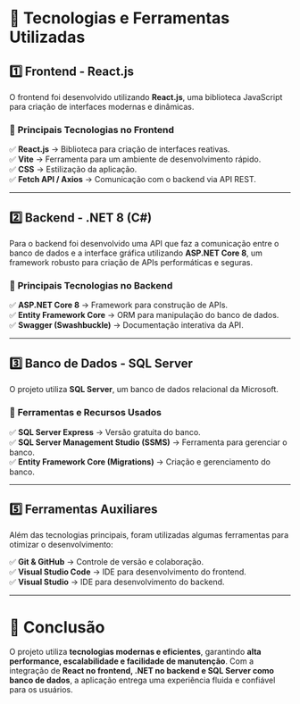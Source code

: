 # **📌 Tecnologias e Ferramentas Utilizadas**  

## **1️⃣ Frontend - React.js**  
O frontend foi desenvolvido utilizando **React.js**, uma biblioteca JavaScript para criação de interfaces modernas e dinâmicas.  

### 🔹 **Principais Tecnologias no Frontend**  
✅ **React.js** → Biblioteca para criação de interfaces reativas.  
✅ **Vite** → Ferramenta para um ambiente de desenvolvimento rápido.  
✅ **CSS** → Estilização da aplicação.  
✅ **Fetch API / Axios** → Comunicação com o backend via API REST.  

---

## **2️⃣ Backend - .NET 8 (C#)**  
Para o backend foi desenvolvido uma API que faz a comunicação entre o banco de dados e a interface gráfica utilizando **ASP.NET Core 8**, um framework robusto para criação de APIs performáticas e seguras.  

### 🔹 **Principais Tecnologias no Backend**  
✅ **ASP.NET Core 8** → Framework para construção de APIs.  
✅ **Entity Framework Core** → ORM para manipulação do banco de dados.  
✅ **Swagger (Swashbuckle)** → Documentação interativa da API.  

---

## **3️⃣ Banco de Dados - SQL Server**  
O projeto utiliza **SQL Server**, um banco de dados relacional da Microsoft.  

### 🔹 **Ferramentas e Recursos Usados**  
✅ **SQL Server Express** → Versão gratuita do banco.  
✅ **SQL Server Management Studio (SSMS)** → Ferramenta para gerenciar o banco.  
✅ **Entity Framework Core (Migrations)** → Criação e gerenciamento do banco.  

---

## **5️⃣ Ferramentas Auxiliares**  
Além das tecnologias principais, foram utilizadas algumas ferramentas para otimizar o desenvolvimento:  

✅ **Git & GitHub** → Controle de versão e colaboração.  
✅ **Visual Studio Code** → IDE para desenvolvimento do frontend.  
✅ **Visual Studio** → IDE para desenvolvimento do backend.  

---

# **🚀 Conclusão**  
O projeto utiliza **tecnologias modernas e eficientes**, garantindo **alta performance, escalabilidade e facilidade de manutenção**. Com a integração de **React no frontend, .NET no backend e SQL Server como banco de dados**, a aplicação entrega uma experiência fluida e confiável para os usuários.  
